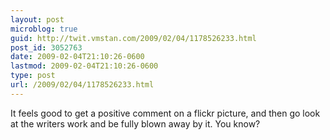 ```yaml
---
layout: post
microblog: true
guid: http://twit.vmstan.com/2009/02/04/1178526233.html
post_id: 3052763
date: 2009-02-04T21:10:26-0600
lastmod: 2009-02-04T21:10:26-0600
type: post
url: /2009/02/04/1178526233.html
---
```

It feels good to get a positive comment on a flickr picture, and then go look at the writers work and be fully blown away by it. You know?
